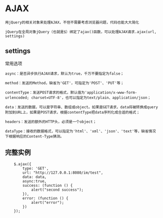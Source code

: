 


# AJAX

    用jQuery的相关对象来处理AJAX，不但不需要考虑浏览器问题，代码也能大大简化
    
    jQuery在全局对象jQuery（也就是$）绑定了ajax()函数，可以处理AJAX请求.ajax(url, settings)
    

## settings 

常用选项

    async：是否异步执行AJAX请求，默认为true，千万不要指定为false；
    
    method：发送的Method，缺省为'GET'，可指定为'POST'、'PUT'等；
    
    contentType：发送POST请求的格式，默认值为'application/x-www-form-urlencoded; charset=UTF-8'，也可以指定为text/plain、application/json；
    
    data：发送的数据，可以是字符串、数组或object。如果是GET请求，data将被转换成query附加到URL上，如果是POST请求，根据contentType把data序列化成合适的格式；
    
    headers：发送的额外的HTTP头，必须是一个object；
    
    dataType：接收的数据格式，可以指定为'html'、'xml'、'json'、'text'等，缺省情况下根据响应的Content-Type猜测。



## 完整实例

```
    $.ajax({
        type: 'GET',
        url: "http://127.0.0.1:8080/im/test",
        data: data,
        async:true,
        success: (function () {
            alert("second success");
        }),
        error: (function () {
            alert("error");
        })
    });

```